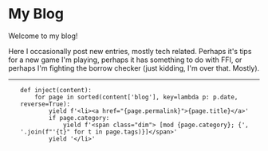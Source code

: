 <h1 class="title">My Blog</h1>

<p id="welcome" onclick="pls_stop()">Welcome to my blog!</p>

<p>Here I occasionally post new entries, mostly tech related. Perhaps it's tips for a new game I'm playing, perhaps it has something to do with FFI, or perhaps I'm fighting the borrow checker (just kidding, I'm over that. Mostly).</p>

<hr>

<ul>

```python,inject
def inject(content):
    for page in sorted(content['blog'], key=lambda p: p.date, reverse=True):
        yield f'<li><a href="{page.permalink}">{page.title}</a>'
        if page.category:
            yield f'<span class="dim"> [mod {page.category}; {', '.join(f"'{t}" for t in page.tags)}]</span>'
        yield '</li>'
```

</ul>

<script>
    const WELCOME_EN = 'Welcome to my blog!'
    const WELCOME_ES = '¡Bienvenido a mi blog!'
    const APOLOGIES = "ok sorry i'll stop"
    const REWRITE_DELAY = 5000
    const CHAR_DELAY = 30
    const welcome = document.getElementById('welcome')

    let deleting = true
    let english = false
    let stopped = false

    const pls_stop = () => {
        stopped = true
        welcome.innerHTML = APOLOGIES
    }

    const begin_rewrite = () => {
        if (stopped) {
            // now our visitor is angry :(
        } else if (deleting) {
            if (welcome.innerHTML == '…') {
                deleting = false
            } else {
                welcome.innerHTML = welcome.innerHTML.slice(0, -1) || '…'
            }
            setTimeout(begin_rewrite, CHAR_DELAY)
        } else {
            let text = english ? WELCOME_EN : WELCOME_ES
            welcome.innerHTML = text.slice(0, welcome.innerHTML.length + 1)
            deleting = welcome.innerHTML.length == text.length
            english ^= deleting
            setTimeout(begin_rewrite, deleting ? REWRITE_DELAY : CHAR_DELAY)
        }
    }

    setTimeout(begin_rewrite, REWRITE_DELAY)
</script>
